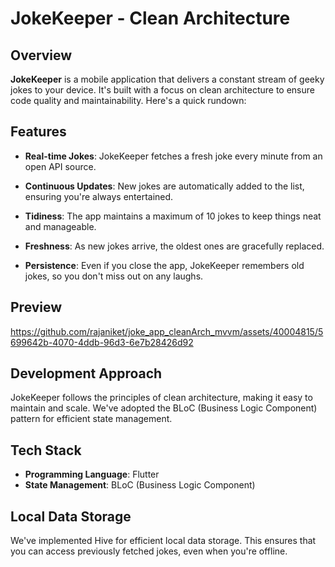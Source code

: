 # JokeKeeper - Clean Architecture

## Overview

**JokeKeeper** is a mobile application that delivers a constant stream of geeky jokes to your device. It's built with a focus on clean architecture to ensure code quality and maintainability. Here's a quick rundown:

## Features

- **Real-time Jokes**: JokeKeeper fetches a fresh joke every minute from an open API source.

- **Continuous Updates**: New jokes are automatically added to the list, ensuring you're always entertained.

- **Tidiness**: The app maintains a maximum of 10 jokes to keep things neat and manageable.

- **Freshness**: As new jokes arrive, the oldest ones are gracefully replaced.

- **Persistence**: Even if you close the app, JokeKeeper remembers old jokes, so you don't miss out on any laughs.

## Preview

https://github.com/rajaniket/joke_app_cleanArch_mvvm/assets/40004815/5699642b-4070-4ddb-96d3-6e7b28426d92

## Development Approach

JokeKeeper follows the principles of clean architecture, making it easy to maintain and scale. We've adopted the BLoC (Business Logic Component) pattern for efficient state management.

## Tech Stack

- **Programming Language**: Flutter
- **State Management**: BLoC (Business Logic Component)

## Local Data Storage

We've implemented Hive for efficient local data storage. This ensures that you can access previously fetched jokes, even when you're offline.




